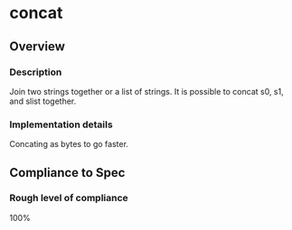 # concat

## Overview

### Description
Join two strings together or a list of strings.  It is possible to concat s0, s1, and slist together.

### Implementation details
Concating as bytes to go faster.

## Compliance to Spec

### Rough level of compliance  

100%